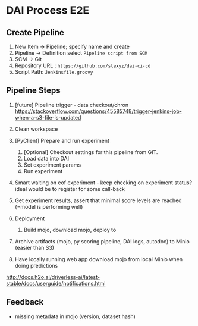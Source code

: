 # DAI Process E2E

## Create Pipeline
1. New Item -> Pipeline; specify name and create
1. Pipeline -> Definition select `Pipeline script from SCM`
1. SCM -> Git
1. Repository URL : `https://github.com/stexyz/dai-ci-cd`
1. Script Path: `Jenkinsfile.groovy`

## Pipeline Steps
1. [future] Pipeline trigger - data checkout/chron
	https://stackoverflow.com/questions/45585748/trigger-jenkins-job-when-a-s3-file-is-updated

1. Clean workspace
2. [PyClient] Prepare and run experiment
	1. [Optional] Checkout settings for this pipeline from GIT. 
	2. Load data into DAI
	3. Set experiment params
	4. Run experiment
3. Smart waiting on eof experiment - keep checking on experiment status? ideal would be to register for some call-back
4. Get experiment results, assert that minimal score levels are reached (=model is performing well)
5. Deployment
	1. Build mojo, download mojo, deploy to 
6. Archive artifacts (mojo, py scoring pipeline, DAI logs, autodoc) to Minio (easier than S3)
7. Have locally running web app download mojo from local Minio when doing predictions


http://docs.h2o.ai/driverless-ai/latest-stable/docs/userguide/notifications.html




## Feedback
* missing metadata in mojo (version, dataset hash)